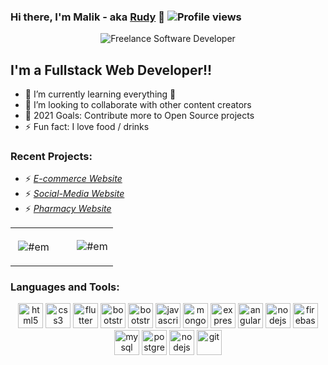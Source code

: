 ### Hi there, I'm Malik - aka [Rudy][website] 👋 ![Profile views](https://gpvc.arturio.dev/malik-altawati)
<div align="center">
  
![Freelance Software Developer](https://www.buttcoinfoundation.org/wp-content/uploads/2014/12/Cool-Guy-With-Glasses-Got-Swag.gif)

</div>


## I'm a Fullstack Web Developer!!

- 🌱 I’m currently learning everything 🤣
- 👯 I’m looking to collaborate with other content creators
- 🥅 2021 Goals: Contribute more to Open Source projects
- ⚡ Fun fact: I love food / drinks



### Recent Projects:
- ⚡  <a href="http://ehdi.ly">*E-commerce Website*</a>
- ⚡  <a href="http://SyncUp.netlify.com">*Social-Media Website*</a>
- ⚡  <a href="http://Shaloof.ly">*Pharmacy Website*</a>



<table width="100%">
  <tr>
    <td width="60%">
      <p>&nbsp;<img align="center" src="https://github-readme-stats.vercel.app/api?username=malik-altawati&show_icons=true&hide_border=true&count_private=true" alt="#em" /></p>
    </td>
    <td width="40%">
      <p><img align="center" src="https://github-readme-stats.vercel.app/api/top-langs/?username=malik-altawati&layout=compact&show_icons=true&hide_border=true" alt="#em" /></p>
    </td>
  </tr>
</table>



### Languages and Tools:

<div align="center">

  <img src="https://devicons.github.io/devicon/devicon.git/icons/html5/html5-original-wordmark.svg" alt="html5" width="40" height="40"/>

  <img src="https://devicons.github.io/devicon/devicon.git/icons/css3/css3-original-wordmark.svg" alt="css3" width="40" height="40"/>

  <img src="https://devicon.dev/devicon.git/icons/flutter/flutter-original.svg" alt="flutter" width="40" height="40"/>

  <img src="https://devicons.github.io/devicon/devicon.git/icons/jquery/jquery-plain.svg" alt="bootstrap" width="40" height="40"/>

  <img src="https://devicons.github.io/devicon/devicon.git/icons/bootstrap/bootstrap-plain.svg" alt="bootstrap" width="40" height="40"/>

  <img src="https://devicons.github.io/devicon/devicon.git/icons/javascript/javascript-original.svg" alt="javascript" width="40" height="40"/>

  <img src="https://devicons.github.io/devicon/devicon.git/icons/mongodb/mongodb-original-wordmark.svg" alt="mongodb" width="40" height="40"/>

  <img src="https://devicons.github.io/devicon/devicon.git/icons/express/express-original-wordmark.svg" alt="express" width="40" height="40"/>

  <img src="https://devicons.github.io/devicon/devicon.git/icons/angularjs/angularjs-original.svg" alt="angularjs" width="40" height="40"/>

  <img src="https://devicons.github.io/devicon/devicon.git/icons/nodejs/nodejs-original-wordmark.svg" alt="nodejs" width="40" height="40"/>

  <img src="https://www.vectorlogo.zone/logos/firebase/firebase-icon.svg" alt="firebase" width="40" height="40"/>

  <img src="https://devicons.github.io/devicon/devicon.git/icons/mysql/mysql-original-wordmark.svg" alt="mysql" width="40" height="40"/>

  <img src="https://devicons.github.io/devicon/devicon.git/icons/postgresql/postgresql-original-wordmark.svg" alt="postgresql" width="40" height="40"/>

  <img src="https://devicons.github.io/devicon/devicon.git/icons/npm/npm-original-wordmark.svg" alt="nodejs" width="40" height="40"/>
  
  <img src="https://www.vectorlogo.zone/logos/git-scm/git-scm-icon.svg" alt="git" width="40" height="40"/>

</div>



[website]: https://Malik.codes


